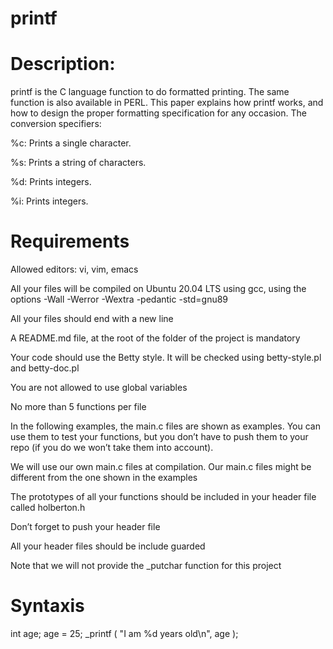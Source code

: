 # printf

# Description:

printf is the C language function to do formatted printing. The same function is also available in PERL. This paper
explains how printf works, and how to design the proper formatting specification for any occasion.
The conversion specifiers:

%c: Prints a single character.

%s: Prints a string of characters.

%d: Prints integers.

%i: Prints integers.

# Requirements

Allowed editors: vi, vim, emacs

All your files will be compiled on Ubuntu 20.04 LTS using gcc, using the options -Wall -Werror -Wextra -pedantic
-std=gnu89

All your files should end with a new line

A README.md file, at the root of the folder of the project is mandatory

Your code should use the Betty style. It will be checked using betty-style.pl and betty-doc.pl

You are not allowed to use global variables

No more than 5 functions per file

In the following examples, the main.c files are shown as examples. You can use them to test your functions, but you
don’t have to push them to your repo (if you do we won’t take them into account). 

We will use our own main.c files at compilation. Our main.c files might be different from the one shown in the examples

The prototypes of all your functions should be included in your header file called holberton.h

Don’t forget to push your header file

All your header files should be include guarded

Note that we will not provide the _putchar function for this project

# Syntaxis
int age;
age = 25;
_printf ( "I am %d years old\n", age );